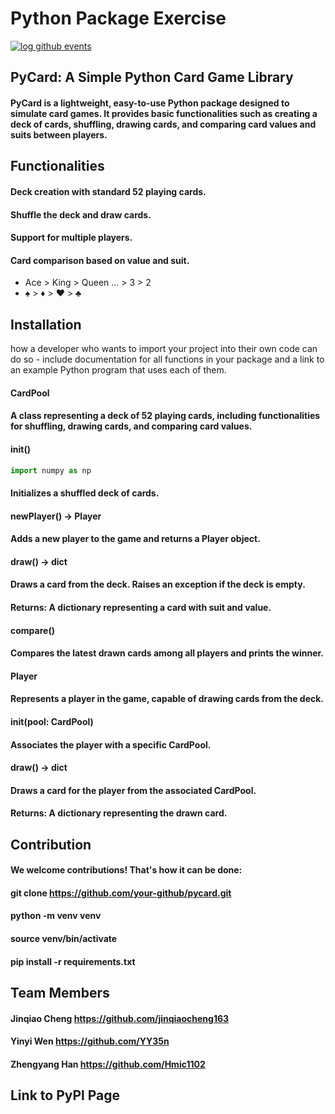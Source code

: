 # Python Package Exercise

[![log github events](https://github.com/software-students-spring2024/3-python-package-exercise-moy/actions/workflows/event-logger.yml/badge.svg)](https://github.com/software-students-spring2024/3-python-package-exercise-moy/actions/workflows/event-logger.yml)

## PyCard: A Simple Python Card Game Library

#### PyCard is a lightweight, easy-to-use Python package designed to simulate card games. It provides basic functionalities such as creating a deck of cards, shuffling, drawing cards, and comparing card values and suits between players.

## Functionalities

#### Deck creation with standard 52 playing cards.
#### Shuffle the deck and draw cards.
#### Support for multiple players.
#### Card comparison based on value and suit.
  - Ace > King > Queen ... > 3 > 2 
  - ♠️ > ♦️ > ❤️ > ♣️
## Installation

how a developer who wants to import your project into their own code can do so - include documentation for all functions in your package and a link to an example Python program that uses each of them.
#### CardPool
#### A class representing a deck of 52 playing cards, including functionalities for shuffling, drawing cards, and comparing card values.
#### __init__()
```python
import numpy as np
```
#### Initializes a shuffled deck of cards.
#### newPlayer() -> Player
#### Adds a new player to the game and returns a Player object.
#### draw() -> dict
#### Draws a card from the deck. Raises an exception if the deck is empty.
#### Returns: A dictionary representing a card with suit and value.
#### compare()
#### Compares the latest drawn cards among all players and prints the winner.
#### Player
#### Represents a player in the game, capable of drawing cards from the deck.
#### __init__(pool: CardPool)
#### Associates the player with a specific CardPool.
#### draw() -> dict
#### Draws a card for the player from the associated CardPool.
#### Returns: A dictionary representing the drawn card.

## Contribution

#### We welcome contributions! That's how it can be done:

#### git clone https://github.com/your-github/pycard.git
#### python -m venv venv
#### source venv/bin/activate
#### pip install -r requirements.txt

## Team Members

#### Jinqiao Cheng       https://github.com/jinqiaocheng163
#### Yinyi Wen           https://github.com/YY35n
#### Zhengyang Han       https://github.com/Hmic1102

## Link to PyPl Page

